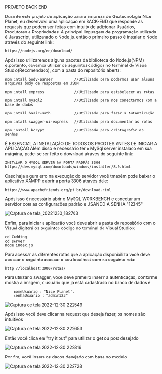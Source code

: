 PROJETO  BACK END

Durante este projeto de aplicação para a empresa de Geotecnologia Nice Planet, eu desenvolvi uma aplicação em BACK-END que responde às requests que podem ser feitas com intuito de adicionar Usuários, Produtores e Propriedades.
A principal linguagem de programação utilizada é Javascript, utilizanado o Node.js, então o primeiro passo é instalar o Node através do seguinte link:

    https://nodejs.org/en/download/

Após isso utilizaremos alguns pacotes da biblioteca do Node.js(NPM) e,portanto, devemos utilizar os seguintes códigos no terminal do Visual Studio(Recomendado), com a pasta do repositório aberta:


    npm intall body-parser          //Utilizado para podermos usar alguns arquivos body de respostas em JSON

    npm intall express              //Utilizado para estabelecer as rotas

    npm intall mysql2               //Utilizado para nos conectarmos com a base de dados

    npm intall basic-auth           //Utilizado para fazer a Autenticação

    npm intall swagger-ui-express   //Utilizado para documentar as rotas   
    
    npm install bcrypt              //Utilizado para criptografar as senhas
  

É ESSENCIAL A INSTALAÇÃO DE TODOS OS PACOTES ANTES DE INICIAR A APLICAÇÃO
Além disso é necessário ter o MySql server instalado em sua máquina, pode-se ser feito o download atráves do seguinte link:

    INSTALAR O MYSQL SERVER NA PORTA PADRÃO 3306
    https://dev.mysql.com/downloads/windows/installer/8.0.html
    
Caso haja algum erro na execução do servidor você tmabém pode baixar o aplicativo XAMPP e abrir a porta 3306 através dele:

    https://www.apachefriends.org/pt_br/download.html
    
Após isso é necessário abrir o MySQL WORKBENCH e conectar um servidor com as configurações padrão e USANDO A SENHA "12345"

![Captura de tela_20221230_182703](https://user-images.githubusercontent.com/114309972/210112995-64f149ad-a10c-4c72-83a8-4d68715dd8ff.png)










    
Enfim, para iniciar a aplicação você deve abrir a pasta do repositório com o Visual  digitará os seguintes código no terminal do Visual Studios:

    cd Codding
    cd server
    node index.js
    
    
Para acessar as diferentes rotas que a aplicação disponibiliza você deve acessar o seguinte acessar o seu localhost com na seguinte rota:

    http://localhost:3000/rotas/




Para utilizar o swagger, você deve primeiro inserir a autenticação, conforme mostra a imagem, o usuário que já está cadastrado no banco de dados é 

        nomeUsuario : "Nice Planet',
        senhaUsuario : "admin123"
        
  ![Captura de tela 2022-12-30 222549](https://user-images.githubusercontent.com/114309972/210121363-653018a3-094c-40d2-b76b-ac853a8cc407.png)
    
Após isso você deve clicar na request que deseja fazer, os nomes são intuitivos
        
 ![Captura de tela 2022-12-30 222653](https://user-images.githubusercontent.com/114309972/210121382-e9144d5e-bd0f-440f-94fa-9dd269b7bf31.png)
 
 
 
Então você clica em "try it out" para utilizar o get ou post desejado


![Captura de tela 2022-12-30 222816](https://user-images.githubusercontent.com/114309972/210121429-754e7fc0-fd1e-4bb6-8346-c64864416849.png)



Por fim, você insere os dados desejado com base no modelo




![Captura de tela 2022-12-30 222728](https://user-images.githubusercontent.com/114309972/210121437-ef3525c1-288b-40e0-b2b2-f1a6bdc68bd0.png)





